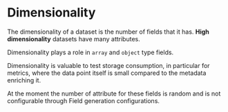 # Dimensionality

The dimensionality of a dataset is the number of fields that it has. **High dimensionality** datasets have many attributes.

Dimensionality plays a role in `array` and `object` type fields.

Dimensionality is valuable to test storage consumption, in particular for metrics, where the data point itself is small compared to the metadata enriching it.

At the moment the number of attribute for these fields is random and is not configurable through Field generation configurations.

